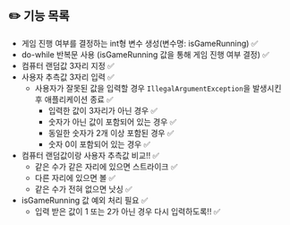 ## ✏️ 기능 목록

- 게임 진행 여부를 결정하는 int형 변수 생성(변수명: isGameRunning) ✅
- do-while 반복문 사용 (isGameRunning 값을 통해 게임 진행 여부 결정) ✅
- 컴퓨터 랜덤값 3자리 지정 ✅
- 사용자 추측값 3자리 입력 ✅
  - 사용자가 잘못된 값을 입력할 경우 `IllegalArgumentException`을 발생시킨 후 애플리케이션 종료 ✅
    - 입력한 값이 3자리가 아닌 경우 ✅ 
    - 숫자가 아닌 값이 포함되어 있는 경우 ✅
    - 동일한 숫자가 2개 이상 포함된 경우 ✅
    - 숫자 0이 포함되어 있는 경우 ✅
- 컴퓨터 랜덤값이랑 사용자 추측값 비교!! ✅
  - 같은 수가 같은 자리에 있으면 스트라이크 ✅
  - 다른 자리에 있으면 볼 ✅
  - 같은 수가 전혀 없으면 낫싱 ✅
- isGameRunning 값 예외 처리 필요 ✅
  - 입력 받은 값이 1 또는 2가 아닌 경우 다시 입력하도록!! ✅
